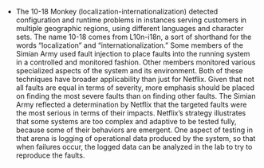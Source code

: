 *  The 10-18 Monkey (localization-internationalization) detected configuration and runtime problems in instances serving customers in multiple geographic regions, using different languages and character sets. The name 10-18 comes from L10n-i18n, a sort of shorthand for the words “localization” and “internationalization.” Some members of the Simian Army used fault injection to place faults into the running system in a controlled and monitored fashion. Other members monitored various specialized aspects of the system and its environment. Both of these techniques have broader applicability than just for Netflix. Given that not all faults are equal in terms of severity, more emphasis should be placed on finding the most severe faults than on finding other faults. The Simian Army reflected a determination by Netflix that the targeted faults were the most serious in terms of their impacts. Netflix’s strategy illustrates that some systems are too complex and adaptive to be tested fully, because some of their behaviors are emergent. One aspect of testing in that arena is logging of operational data produced by the system, so that when failures occur, the logged data can be analyzed in the lab to try to reproduce the faults.
